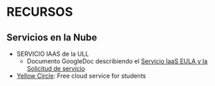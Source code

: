 # RECURSOS

## Servicios en la Nube
* SERVICIO IAAS de la ULL
  * Documento GoogleDoc describiendo el [Servicio IaaS EULA y la Solicitud de servicio](https://docs.google.com/document/d/1noIAcAEzX1PuxxSLWuiTKzkLurAm9fL6vUmZN-A-kpE/edit#heading=h.8phafd22zwrf)
* [Yellow Circle](http://www.yellowcircle.net/): Free cloud service for students

